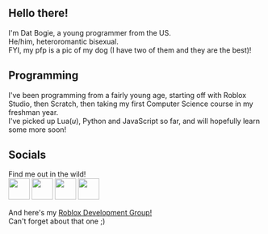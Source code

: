 ## Hello there!
I'm Dat Bogie, a young programmer from the US.
<br>He/him, heteroromantic bisexual.
<br>FYI, my pfp is a pic of my dog (I have two of them and they are the best)!

## Programming
I've been programming from a fairly young age, starting off with Roblox Studio, then Scratch, then taking my first Computer Science course in my freshman year.
<br>I've picked up Lua(_u_), Python and JavaScript so far, and will hopefully learn some more soon!

## Socials
Find me out in the wild!<br>
<a title="YouTube Channel" href="https://youtube.com/@datbogie"><img height=42px src="https://ssl.gstatic.com/atari/images/sociallinks/youtube_white_36dp.png"></a>
<a title="Google Site" href="https://bit.ly/datbogie"><img height=42px src="https://ragsdalemartin.com/wp-content/uploads/2020/07/white-google-logo.png"></a>
<a title="Roblox Profile" href="https://www.roblox.com/users/479943271/profile"><img height=42px src="https://i.ibb.co/Jdb8N4M/250841-after.png"></a>
<a title="Steam Profile" href="https://steamcommunity.com/id/DatBogie"><img height=42px src="https://i.ibb.co/Fq0Wtb5/steam-logo-shape.png"></a>

And here's my [Roblox Development Group!](https://roblox.com/groups/7789323/x)
<br>Can't forget about that one ;)
